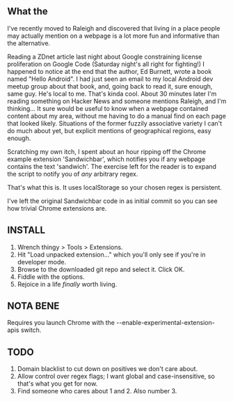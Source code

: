 What the
-------
I've recently moved to Raleigh and discovered that living in a place people may actually mention on a webpage is a lot more fun and informative than the alternative.

Reading a ZDnet article last night about Google constraining license proliferation on Google Code (Saturday night's all right for fighting!) I happened to notice at the end that the author, Ed Burnett, wrote a book named "Hello Android". I had just seen an email to my local Android dev meetup group about that book, and, going back to read it, sure enough, same guy. He's local to me. That's kinda cool. About 30 minutes later I'm reading something on Hacker News and someone mentions Raleigh, and I'm thinking... It sure would be useful to know when a webpage contained content about my area, without me having to do a manual find on each page that looked likely. Situations of the former fuzzily associative variety I can't do much about yet, but explicit mentions of geographical regions, easy enough.

Scratching my own itch, I spent about an hour ripping off the Chrome example extension 'Sandwichbar', which notifies you if any webpage contains the text 'sandwich'. The exercise left for the reader is to expand the script to notify you of *any* arbitrary regex.

That's what this is. It uses localStorage so your chosen regex is persistent.

I've left the original Sandwichbar code in as initial commit so you can see how trivial Chrome extensions are.

INSTALL
-------
1. Wrench thingy > Tools > Extensions. 
2. Hit "Load unpacked extension..." which you'll only see if you're in developer mode. 
3. Browse to the downloaded git repo and select it. Click OK. 
4. Fiddle with the options.
5. Rejoice in a life *finally* worth living.

NOTA BENE
---------
Requires you launch Chrome with the --enable-experimental-extension-apis switch.

TODO
----
1. Domain blacklist to cut down on positives we don't care about.
2. Allow control over regex flags; I want global and case-insensitive, so that's what you get for now.
3. Find someone who cares about 1 and 2. Also number 3.
